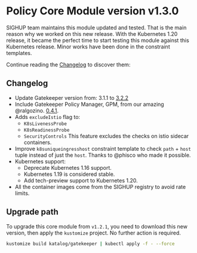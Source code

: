 # Policy Core Module version v1.3.0

SIGHUP team maintains this module updated and tested. That is the main reason why we worked on this new release.
With the Kubernetes 1.20 release, it became the perfect time to start testing this module against this Kubernetes
release. Minor works have been done in the constraint templates.

Continue reading the [Changelog](#changelog) to discover them:

## Changelog

- Update Gatekeeper version from: 3.1.1 to [3.2.2](https://github.com/open-policy-agent/gatekeeper/releases/tag/v3.2.2)
- Include Gatekeeper Policy Manager, GPM, from our amazing @ralgozino. [0.4.1](https://github.com/sighupio/gatekeeper-policy-manager/releases/tag/v0.4.1).
- Adds `excludeIstio` flag to:
  - `K8sLivenessProbe`
  - `K8sReadinessProbe`
  - `SecurityControls`
  This feature excludes the checks on istio sidecar containers.
- Improve `k8suniqueingresshost` constraint template to check `path` + `host` tuple instead of just the `host`.
Thanks to @phisco who made it possible.
- Kubernetes support:
  - Deprecate Kubernetes 1.16 support.
  - Kubernetes 1.19 is considered stable.
  - Add tech-preview support to Kubernetes 1.20.
- All the container images come from the SIGHUP registry to avoid rate limits.

## Upgrade path

To upgrade this core module from `v1.2.1`, you need to download this new version, then apply the
`kustomize` project. No further action is required.

```bash
kustomize build katalog/gatekeeper | kubectl apply -f - --force
```

